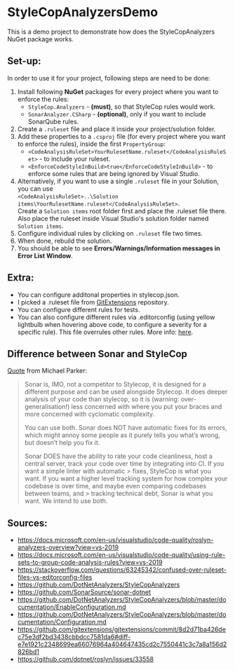 # StyleCopAnalyzersDemo

This is a demo project to demonstrate how does the StyleCopAnalyzers NuGet package works.

## Set-up:

In order to use it for your project, following steps are need to be done:

1. Install following **NuGet** packages for every project where you want to enforce the rules:
   -  ```StyleCop.Analyzers``` - **(must)**, so that StyleCop rules would work.
   -  ```SonarAnalyzer.CSharp``` - **(optional)**, only if you want to include SonarQube rules.
2. Create a ```.ruleset``` file and place it inside your project/solution folder.
3. Add these properties to a ```.csproj``` file (for every project where you want to enforce the rules), inside the first ```PropertyGroup```: 
   - ```<CodeAnalysisRuleSet>YourRulesetName.ruleset</CodeAnalysisRuleSet>``` - to include your ruleset.
   - ```<EnforceCodeStyleInBuild>true</EnforceCodeStyleInBuild>``` - to enforce some rules that are being ignored by Visual Studio.
4. Alternatively, if you want to use a single ```.ruleset``` file in your Solution, you can use<br>
   ```<CodeAnalysisRuleSet>..\Solution items\YourRulesetName.ruleset</CodeAnalysisRuleSet>```. <br>
   Create a ```Solution items``` root folder first and place the .ruleset file there.<br>
   Also place the ruleset inside Visual Studio's solution folder named ```Solution items```.
5. Configure individual rules by clicking on ```.ruleset``` file two times.
6. When done, rebuild the solution.
7. You should be able to see **Errors/Warnings/Information messages in Error List Window**.

## Extra:
- You can configure additonal properties in stylecop.json.
- I picked a .ruleset file from [GitExtensions](https://github.com/gitextensions/gitextensions) repository.
- You can configure different rules for tests.
- You can also configure different rules via .editorconfig (using yellow lightbulb when hovering above code, to configure a severity for a specific rule). This file overrules other rules. More info: [here](https://stackoverflow.com/questions/63245342/confused-over-ruleset-files-vs-editorconfig-files).

## Difference between Sonar and StyleCop

[Quote](https://medium.com/@michaelparkerdev/linting-c-in-2019-stylecop-sonar-resharper-and-roslyn-73e88af57ebd) from Michael Parker:
> Sonar is, IMO, not a competitor to Stylecop, it is designed for a different purpose and can be used alongside Stylecop. It does deeper analysis of your code than stylecop, so it is (warning: over-generalisation!) less concerned with where you put your braces and more concerned with cyclomatic complexity. 
> 
> You can use both.
Sonar does NOT have automatic fixes for its errors, which might annoy some people as it purely tells you what’s wrong, but doesn’t help you fix it.
>
> Sonar DOES have the ability to rate your code cleanliness, host a central server, track your code over time by integrating into CI. If you want a simple linter with automatic > fixes, StyleCop is what you want. If you want a higher level tracking system for how complex your codebase is over time, and maybe even comparing codebases between teams, and > tracking technical debt, Sonar is what you want. We intend to use both.


## Sources:
- https://docs.microsoft.com/en-us/visualstudio/code-quality/roslyn-analyzers-overview?view=vs-2019
- https://docs.microsoft.com/en-us/visualstudio/code-quality/using-rule-sets-to-group-code-analysis-rules?view=vs-2019
- https://stackoverflow.com/questions/63245342/confused-over-ruleset-files-vs-editorconfig-files
- https://github.com/DotNetAnalyzers/StyleCopAnalyzers
- https://github.com/SonarSource/sonar-dotnet
- https://github.com/DotNetAnalyzers/StyleCopAnalyzers/blob/master/documentation/EnableConfiguration.md
- https://github.com/DotNetAnalyzers/StyleCopAnalyzers/blob/master/documentation/Configuration.md
- https://github.com/gitextensions/gitextensions/commit/8d2d71ba426dec75e3df2bd3438cbbdcc7581da6#diff-e7e1921c2348699ea66076964a404647435cd2c7550441c3c7a8a156d2826bd1
- https://github.com/dotnet/roslyn/issues/33558

